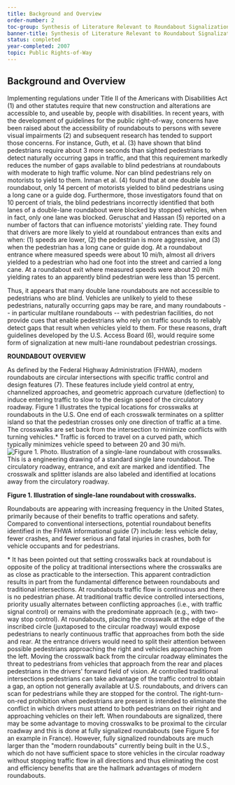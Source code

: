 ```yaml
---
title: Background and Overview
order-number: 2
toc-group: Synthesis of Literature Relevant to Roundabout Signalization to Provide Pedestrian Access
banner-title: Synthesis of Literature Relevant to Roundabout Signalization to Provide Pedestrian Access
status: completed
year-completed: 2007
topic: Public Rights-of-Way
---
```


## Background and Overview

Implementing regulations under Title II of the Americans with Disabilities Act (1) and other statutes require that new construction and alterations are accessible to, and useable by, people with disabilities. In recent years, with the development of guidelines for the public right-of-way, concerns have been raised about the accessibility of roundabouts to persons with severe visual impairments (2) and subsequent research has tended to support those concerns. For instance, Guth, et al. (3) have shown that blind pedestrians require about 3 more seconds than sighted pedestrians to detect naturally occurring gaps in traffic, and that this requirement markedly reduces the number of gaps available to blind pedestrians at roundabouts with moderate to high traffic volume. Nor can blind pedestrians rely on motorists to yield to them. Inman et al. (4) found that at one double lane roundabout, only 14 percent of motorists yielded to blind pedestrians using a long cane or a guide dog. Furthermore, those investigators found that on 10 percent of trials, the blind pedestrians incorrectly identified that both lanes of a double-lane roundabout were blocked by stopped vehicles, when in fact, only one lane was blocked. Geruschat and Hassan (5) reported on a number of factors that can influence motorists' yielding rate. They found that drivers are more likely to yield at roundabout entrances than exits and when: (1) speeds are lower, (2) the pedestrian is more aggressive, and (3) when the pedestrian has a long cane or guide dog. At a roundabout entrance where measured speeds were about 10 mi/h, almost all drivers yielded to a pedestrian who had one foot into the street and carried a long cane. At a roundabout exit where measured speeds were about 20 mi/h yielding rates to an apparently blind pedestrian were less than 15 percent.

Thus, it appears that many double lane roundabouts are not accessible to pedestrians who are blind. Vehicles are unlikely to yield to these pedestrians, naturally occurring gaps may be rare, and many roundabouts -- in particular multilane roundabouts -- with pedestrian facilities, do not provide cues that enable pedestrians who rely on traffic sounds to reliably detect gaps that result when vehicles yield to them. For these reasons, draft guidelines developed by the U.S. Access Board (6), would require some form of signalization at new multi-lane roundabout pedestrian crossings.

**ROUNDABOUT OVERVIEW**

As defined by the Federal Highway Administration (FHWA), modern roundabouts are circular intersections with specific traffic control and design features (7). These features include yield control at entry, channelized approaches, and geometric approach curvature (deflection) to induce entering traffic to slow to the design speed of the circulatory roadway. Figure 1 illustrates the typical locations for crosswalks at roundabouts in the U.S. One end of each crosswalk terminates on a splitter island so that the pedestrian crosses only one direction of traffic at a time. The crosswalks are set back from the intersection to minimize conflicts with turning vehicles.* Traffic is forced to travel on a curved path, which typically minimizes vehicle speed to between 20 and 30 mi/h.\
![Figure 1. Photo.  Illustration of a single-lane roundabout with crosswalks.  This is a engineering drawing of a standard single lane roundabout.  The circulatory roadway, entrance, and exit are marked and identified.  The crosswalk and splitter islands are also labeled and identified at locations away from the circulatory roadway.](https://www.access-board.gov/images/research/rounabout-synthesis/report_clip_image001.gif)

**Figure 1. Illustration of single-lane roundabout with crosswalks.**

Roundabouts are appearing with increasing frequency in the United States, primarily because of their benefits to traffic operations and safety. Compared to conventional intersections, potential roundabout benefits identified in the FHWA informational guide (7) include: less vehicle delay, fewer crashes, and fewer serious and fatal injuries in crashes, both for vehicle occupants and for pedestrians.

* It has been pointed out that setting crosswalks back at roundabout is opposite of the policy at traditional intersections where the crosswalks are as close as practicable to the intersection. This apparent contradiction results in part from the fundamental difference between roundabouts and traditional intersections. At roundabouts traffic flow is continuous and there is no pedestrian phase. At traditional traffic device controlled intersections, priority usually alternates between conflicting approaches (i.e., with traffic signal control) or remains with the predominate approach (e.g., with two-way stop control). At roundabouts, placing the crosswalk at the edge of the inscribed circle (juxtaposed to the circular roadway) would expose pedestrians to nearly continuous traffic that approaches from both the side and rear. At the entrance drivers would need to split their attention between possible pedestrians approaching the right and vehicles approaching from the left. Moving the crosswalk back from the circular roadway eliminates the threat to pedestrians from vehicles that approach from the rear and places pedestrians in the drivers' forward field of vision. At controlled traditional intersections pedestrians can take advantage of the traffic control to obtain a gap, an option not generally available at U.S. roundabouts, and drivers can scan for pedestrians while they are stopped for the control. The right-turn-on-red prohibition when pedestrians are present is intended to eliminate the conflict in which drivers must attend to both pedestrians on their right and approaching vehicles on their left. When roundabouts are signalized, there may be some advantage to moving crosswalks to be proximal to the circular roadway and this is done at fully signalized roundabouts (see Figure 5 for an example in France). However, fully signalized roundabouts are much larger than the "modern roundabouts" currently being built in the U.S., which do not have sufficient space to store vehicles in the circular roadway without stopping traffic flow in all directions and thus eliminating the cost and efficiency benefits that are the hallmark advantages of modern roundabouts.
